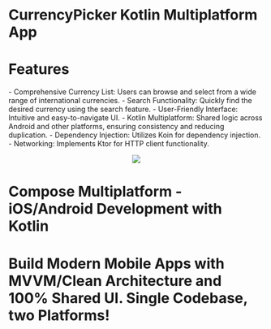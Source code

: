 <h1>CurrencyPicker Kotlin Multiplatform App</h1> 
<h1>Features</h1>
- Comprehensive Currency List: Users can browse and select from a wide range of international currencies.
- Search Functionality: Quickly find the desired currency using the search feature.
- User-Friendly Interface: Intuitive and easy-to-navigate UI.
- Kotlin Multiplatform: Shared logic across Android and other platforms, ensuring consistency and reducing duplication.
- Dependency Injection: Utilizes Koin for dependency injection.
- Networking: Implements Ktor for HTTP client functionality.



<p align="center">
  <img src="https://i.postimg.cc/qvTqkhQy/Compose-Multiplatform-2.jpg" href="https://stevdza-san.com/p/compose-multiplatform-ios-android-development-with-kotlin">
</p>

<h1>Compose Multiplatform - iOS/Android Development with Kotlin<h1/>
 Build Modern Mobile Apps with MVVM/Clean Architecture and 100% Shared UI. Single Codebase, two Platforms!


